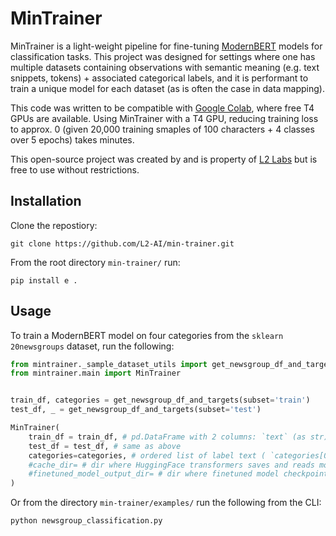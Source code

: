 # MinTrainer

MinTrainer is a light-weight pipeline for fine-tuning [ModernBERT](https://huggingface.co/answerdotai/ModernBERT-base) models for classification tasks. This project was designed for settings where one has multiple datasets containing observations with semantic meaning (e.g. text snippets, tokens) + associated categorical labels, and it is performant to train a unique model for each dataset (as is often the case in data mapping).

This code was written to be compatible with [Google Colab](https://colab.research.google.com/), where free T4 GPUs are available. Using MinTrainer with a T4 GPU, reducing training loss to approx. 0 (given 20,000 training smaples of 100 characters + 4 classes over 5 epochs) takes minutes.

This open-source project was created by and is property of [L2 Labs](https://l2labs.ai/) but is free to use without restrictions.

## Installation

Clone the repostiory:

```
git clone https://github.com/L2-AI/min-trainer.git
```

From the root directory `min-trainer/` run:

```
pip install e .
```

## Usage

To train a ModernBERT model on four categories from the `sklearn` `20newsgroups` dataset, run the following:

```Python
from mintrainer._sample_dataset_utils import get_newsgroup_df_and_targets
from mintrainer.main import MinTrainer


train_df, categories = get_newsgroup_df_and_targets(subset='train')
test_df, _ = get_newsgroup_df_and_targets(subset='test')

MinTrainer(
    train_df = train_df, # pd.DataFrame with 2 columns: `text` (as str) and `labels` (as int)
    test_df = test_df, # same as above
    categories=categories, # ordered list of label text ( `categories[0]` should map to label `0`)
    #cache_dir= # dir where HuggingFace transformers saves and reads models
    #finetuned_model_output_dir= # dir where finetuned model checkpoints are saved
)
```

Or from the directory `min-trainer/examples/` run the following from the CLI:

```bash
python newsgroup_classification.py
```
